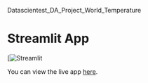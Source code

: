 Datascientest_DA_Project_World_Temperature
# Streamlit App
[![Streamlit](https://world-temperature-3tqkeojh8xsihmjzgvhfok.streamlit.app/)

You can view the live app [here](https://share.streamlit.io/DesireeJoe/your-repo/desi/stream.py).
